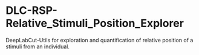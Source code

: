# DLC-RSP-Relative_Stimuli_Position_Explorer
DeepLabCut-Utils for exploration and quantification of relative position of a stimuli from an individual.
